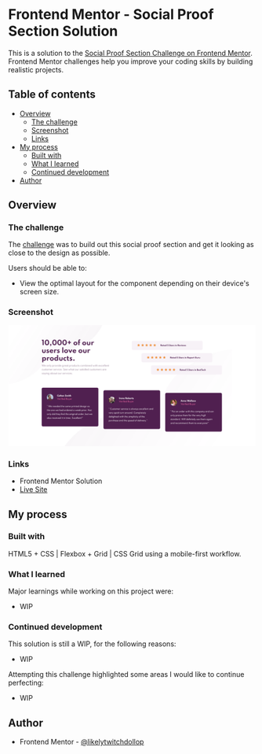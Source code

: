 # Frontend Mentor - Social Proof Section Solution

This is a solution to the [Social Proof Section Challenge on Frontend Mentor](https://www.frontendmentor.io/challenges/social-proof-section-6e0qTv_bA). Frontend Mentor challenges help you improve your coding skills by building realistic projects. 

## Table of contents

- [Overview](#overview)
  - [The challenge](#the-challenge)
  - [Screenshot](#screenshot)
  - [Links](#links)
- [My process](#my-process)
  - [Built with](#built-with)
  - [What I learned](#what-i-learned)
  - [Continued development](#continued-development)
- [Author](#author)

## Overview

### The challenge

The [challenge](https://www.frontendmentor.io/challenges/profile-card-component-cfArpWshJ) was to build out this social proof section and get it looking as close to the design as possible.

Users should be able to:

- View the optimal layout for the component depending on their device's screen size.

### Screenshot

![My Solution](./solution.png)

### Links

- Frontend Mentor Solution
- [Live Site](https://frontend-mentor-newbie-projects.github.io/03-social-proof-section//)

## My process

### Built with

HTML5 + CSS | Flexbox + Grid | CSS Grid using a mobile-first workflow.

### What I learned

Major learnings while working on this project were:

- WIP

### Continued development

This solution is still a WIP, for the following reasons:

- WIP

Attempting this challenge highlighted some areas I would like to continue perfecting:

- WIP

## Author

- Frontend Mentor - [@likelytwitchdollop](https://www.frontendmentor.io/profile/likelytwitchdollop)
